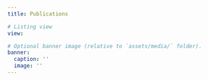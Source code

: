 ```yaml
---
title: Publications

# Listing view
view: 

# Optional banner image (relative to `assets/media/` folder).
banner:
  caption: ''
  image: ''
---
```

